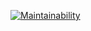 [![Maintainability](https://api.codeclimate.com/v1/badges/8128c8722c1f860e7afe/maintainability)](https://codeclimate.com/github/velther/frontend-project-lvl2/maintainability)
